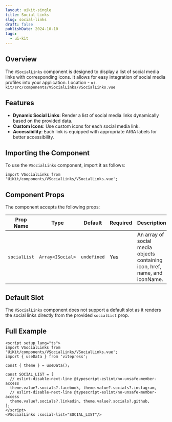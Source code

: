 ```yaml
---
layout: uikit-single
title: Social Links
slug: social-links
draft: false
publishDate: 2024-10-10
tags:
  - ui-kit
---
```


## Overview
The `VSocialLinks` component is designed to display a list of social media links with corresponding icons. It allows for easy integration of social media profiles into your application. Location - `ui-kit/src/components/VSocialLinks/VSocialLinks.vue`

## Features
- **Dynamic Social Links**: Render a list of social media links dynamically based on the provided data.
- **Custom Icons**: Use custom icons for each social media link.
- **Accessibility**: Each link is equipped with appropriate ARIA labels for better accessibility.

## Importing the Component
To use the `VSocialLinks` component, import it as follows:
```vue
import VSocialLinks from 'UiKit/components/VSocialLinks/VSocialLinks.vue';
```

## Component Props
The component accepts the following props:

| Prop Name   | Type                     | Default   | Required | Description                                           |
|-------------|--------------------------|-----------|----------|-------------------------------------------------------|
| `socialList`| `Array<ISocial>`         | `undefined` | Yes      | An array of social media objects containing icon, href, name, and iconName. |

## Default Slot
The `VSocialLinks` component does not support a default slot as it renders the social links directly from the provided `socialList` prop.

## Full Example
```vue
<script setup lang="ts">
import VSocialLinks from 'UiKit/components/VSocialLinks/VSocialLinks.vue';
import { useData } from 'vitepress';

const { theme } = useData();

const SOCIAL_LIST = [
  // eslint-disable-next-line @typescript-eslint/no-unsafe-member-access
  theme.value?.socials?.facebook, theme.value?.socials?.instagram,
  // eslint-disable-next-line @typescript-eslint/no-unsafe-member-access
  theme.value?.socials?.linkedin, theme.value?.socials?.github,
];
</script>
<VSocialLinks :social-list="SOCIAL_LIST"/>
```

<script setup lang="ts">
import VSocialLinks from 'UiKit/components/VSocialLinks/VSocialLinks.vue';
import { useData } from 'vitepress';

const { theme } = useData();

const SOCIAL_LIST = [
  // eslint-disable-next-line @typescript-eslint/no-unsafe-member-access
  theme.value?.socials?.facebook, theme.value?.socials?.instagram,
  // eslint-disable-next-line @typescript-eslint/no-unsafe-member-access
  theme.value?.socials?.linkedin, theme.value?.socials?.github,
];
</script>
<VSocialLinks :social-list="SOCIAL_LIST"/>




<VSocialLinks
  :social-list="SOCIAL_LIST"
  variant="link"
  class="is--margin-top-40"
/>

<VSocialLinks
  :social-list="SOCIAL_LIST"
  color="secondary"
  class="is--margin-top-40"
/>